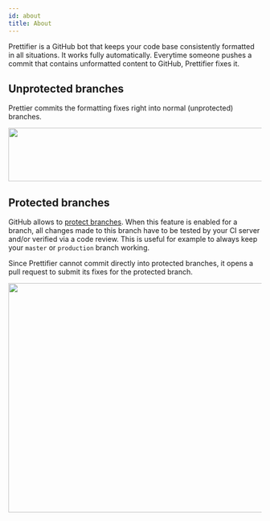 ```yaml
---
id: about
title: About
---
```


Prettifier is a GitHub bot that keeps your code base consistently formatted in all situations. It works fully
automatically. Everytime someone pushes a commit that contains unformatted content to GitHub, Prettifier fixes it.

## Unprotected branches

Prettier commits the formatting fixes right into normal (unprotected) branches.

<img src="/prettifier/img/screenshot_annotated_small.gif" width="547" height="106">

## Protected branches

GitHub allows to
[protect branches](https://help.github.com/en/github/administering-a-repository/about-protected-branches). When this
feature is enabled for a branch, all changes made to this branch have to be tested by your CI server and/or verified via
a code review. This is useful for example to always keep your `master` or `production` branch working.

Since Prettifier cannot commit directly into protected branches, it opens a pull request to submit its fixes for the
protected branch.

<img src="/prettifier/img/screenshot_pull_request.gif" width="576" height="455">
